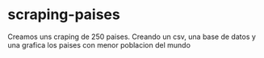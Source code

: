 # scraping-paises
Creamos uns craping de 250 paises. Creando un csv, una base de datos y una grafica los paises con menor poblacion
del mundo
